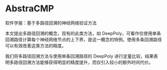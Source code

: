 # AbstraCMP

软件学报：基于多路径回溯的神经网络验证方法

本文提出多路径回溯的概念，现有的此类方法，如 DeepPoly，可看作仅使用单条回溯路径计算每个神经网络节点的上下界，是这一概念的特例。使用多条回溯路径可以有效改善这类方法的精度。

我们将多路径回溯方法与使用单条回溯路径的 DeepPoly 进行定量比较，结果表明多路径回溯方法能够获得明显的精度提升，而仅引入较小的额外时间代价。
